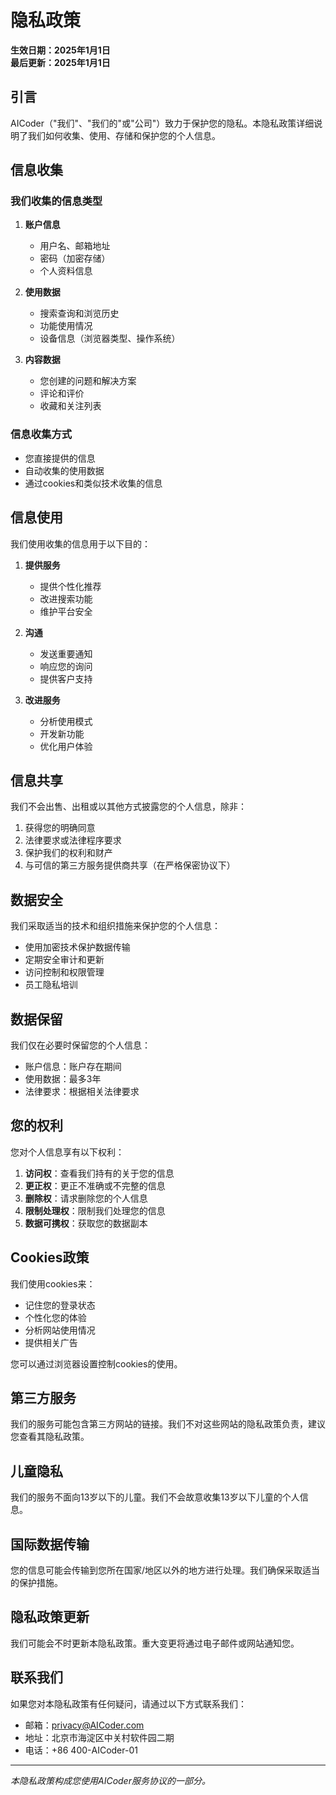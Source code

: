 # 隐私政策

**生效日期：2025年1月1日**  
**最后更新：2025年1月1日**

## 引言

AICoder（"我们"、"我们的"或"公司"）致力于保护您的隐私。本隐私政策详细说明了我们如何收集、使用、存储和保护您的个人信息。

## 信息收集

### 我们收集的信息类型

1. **账户信息**
   - 用户名、邮箱地址
   - 密码（加密存储）
   - 个人资料信息

2. **使用数据**
   - 搜索查询和浏览历史
   - 功能使用情况
   - 设备信息（浏览器类型、操作系统）

3. **内容数据**
   - 您创建的问题和解决方案
   - 评论和评价
   - 收藏和关注列表

### 信息收集方式

- 您直接提供的信息
- 自动收集的使用数据
- 通过cookies和类似技术收集的信息

## 信息使用

我们使用收集的信息用于以下目的：

1. **提供服务**
   - 提供个性化推荐
   - 改进搜索功能
   - 维护平台安全

2. **沟通**
   - 发送重要通知
   - 响应您的询问
   - 提供客户支持

3. **改进服务**
   - 分析使用模式
   - 开发新功能
   - 优化用户体验

## 信息共享

我们不会出售、出租或以其他方式披露您的个人信息，除非：

1. 获得您的明确同意
2. 法律要求或法律程序要求
3. 保护我们的权利和财产
4. 与可信的第三方服务提供商共享（在严格保密协议下）

## 数据安全

我们采取适当的技术和组织措施来保护您的个人信息：

- 使用加密技术保护数据传输
- 定期安全审计和更新
- 访问控制和权限管理
- 员工隐私培训

## 数据保留

我们仅在必要时保留您的个人信息：

- 账户信息：账户存在期间
- 使用数据：最多3年
- 法律要求：根据相关法律要求

## 您的权利

您对个人信息享有以下权利：

1. **访问权**：查看我们持有的关于您的信息
2. **更正权**：更正不准确或不完整的信息
3. **删除权**：请求删除您的个人信息
4. **限制处理权**：限制我们处理您的信息
5. **数据可携权**：获取您的数据副本

## Cookies政策

我们使用cookies来：

- 记住您的登录状态
- 个性化您的体验
- 分析网站使用情况
- 提供相关广告

您可以通过浏览器设置控制cookies的使用。

## 第三方服务

我们的服务可能包含第三方网站的链接。我们不对这些网站的隐私政策负责，建议您查看其隐私政策。

## 儿童隐私

我们的服务不面向13岁以下的儿童。我们不会故意收集13岁以下儿童的个人信息。

## 国际数据传输

您的信息可能会传输到您所在国家/地区以外的地方进行处理。我们确保采取适当的保护措施。

## 隐私政策更新

我们可能会不时更新本隐私政策。重大变更将通过电子邮件或网站通知您。

## 联系我们

如果您对本隐私政策有任何疑问，请通过以下方式联系我们：

- 邮箱：privacy@AICoder.com
- 地址：北京市海淀区中关村软件园二期
- 电话：+86 400-AICoder-01

---

*本隐私政策构成您使用AICoder服务协议的一部分。*
